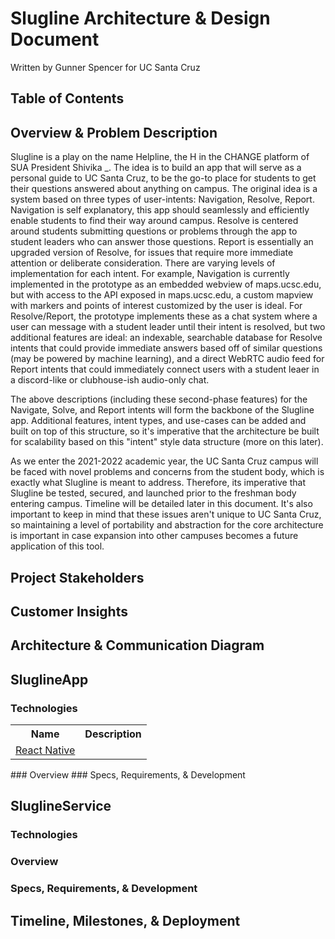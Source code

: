 # Slugline Architecture & Design Document
Written by Gunner Spencer for UC Santa Cruz

## Table of Contents

## Overview & Problem Description

Slugline is a play on the name Helpline, the H in the CHANGE platform of SUA President Shivika _. The idea is to build an app that will serve as a personal guide to UC Santa Cruz, to be the go-to place for students to get their questions answered about anything on campus. The original idea is a system based on three types of user-intents: Navigation, Resolve, Report. Navigation is self explanatory, this app should seamlessly and efficiently enable students to find their way around campus. Resolve is centered around students submitting questions or problems through the app to student leaders who can answer those questions. Report is essentially an upgraded version of Resolve, for issues that require more immediate attention or deliberate consideration. There are varying levels of implementation for each intent. For example, Navigation is currently implemented in the prototype as an embedded webview of maps.ucsc.edu, but with access to the API exposed in maps.ucsc.edu, a custom mapview with markers and points of interest customized by the user is ideal. For Resolve/Report, the prototype implements these as a chat system where a user can message with a student leader until their intent is resolved, but two additional features are ideal: an indexable, searchable database for Resolve intents that could provide immediate answers based off of similar questions (may be powered by machine learning), and a direct WebRTC audio feed for Report intents that could immediately connect users with a student leaer in a discord-like or clubhouse-ish audio-only chat.

The above descriptions (including these second-phase features) for the Navigate, Solve, and Report intents will form the backbone of the Slugline app. Additional features, intent types, and use-cases can be added and built on top of this structure, so it's imperative that the architecture be built for scalability based on this "intent" style data structure (more on this later).

As we enter the 2021-2022 academic year, the UC Santa Cruz campus will be faced with novel problems and concerns from the student body, which is exactly what Slugline is meant to address. Therefore, its imperative that Slugline be tested, secured, and launched prior to the freshman body entering campus. Timeline will be detailed later in this document. It's also important to keep in mind that these issues aren't unique to UC Santa Cruz, so maintaining a level of portability and abstraction for the core architecture is important in case expansion into other campuses becomes a future application of this tool.

## Project Stakeholders

## Customer Insights

## Architecture & Communication Diagram

## SluglineApp
### Technologies
<table>
<th>Name</th>
<th>Description</th>
<tr>
	<td><a href="">React Native</a></td>
	<td></td>
</tr>
</table>
### Overview
### Specs, Requirements, & Development

## SluglineService
### Technologies
### Overview
### Specs, Requirements, & Development

## Timeline, Milestones, & Deployment

